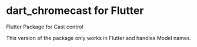 # dart_chromecast for Flutter
Flutter Package for Cast control

This version of the package only works in Flutter and handles Model names.



